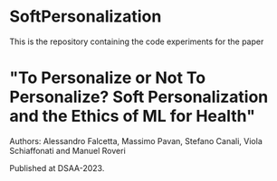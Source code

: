 # SoftPersonalization

This is the repository containing the code experiments for the paper 

<h1> "To Personalize or Not To Personalize? Soft Personalization and the Ethics of ML for Health" </h1>

Authors: Alessandro Falcetta, Massimo Pavan, Stefano Canali, Viola Schiaffonati and Manuel Roveri

Published at DSAA-2023.
